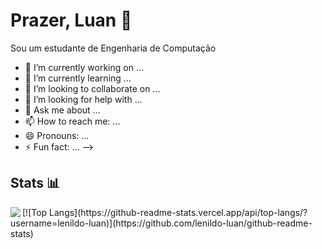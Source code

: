 # Prazer, Luan 👋

Sou um estudante de Engenharia de Computação 

- 🔭 I’m currently working on ...
- 🌱 I’m currently learning ...
- 👯 I’m looking to collaborate on ...
- 🤔 I’m looking for help with ...
- 💬 Ask me about ...
- 📫 How to reach me: ...
- 😄 Pronouns: ...
- ⚡ Fun fact: ...
-->

## Stats 📊
<a href="https://github.com/lenildo-luan/github-readme-stats">
  <img align="left" src="https://github-readme-stats.vercel.app/api?username=lenildo-luan&hide=contribs&theme=default" />
</a>
[![Top Langs](https://github-readme-stats.vercel.app/api/top-langs/?username=lenildo-luan)](https://github.com/lenildo-luan/github-readme-stats)
